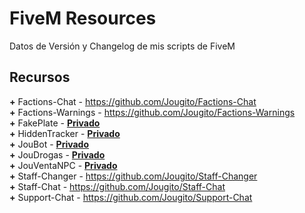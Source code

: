 # FiveM Resources

Datos de Versión y Changelog de mis scripts de FiveM

## Recursos

**+** Factions-Chat - https://github.com/Jougito/Factions-Chat
<br>**+** Factions-Warnings - https://github.com/Jougito/Factions-Warnings
<br>**+** FakePlate - **[Privado](https://github.com/sponsors/Jougito)**
<br>**+** HiddenTracker - **[Privado](https://github.com/sponsors/Jougito)**
<br>**+** JouBot - **[Privado](https://github.com/sponsors/Jougito)**
<br>**+** JouDrogas - **[Privado](https://github.com/sponsors/Jougito)**
<br>**+** JouVentaNPC - **[Privado](https://github.com/sponsors/Jougito)**
<br>**+** Staff-Changer - https://github.com/Jougito/Staff-Changer
<br>**+** Staff-Chat - https://github.com/Jougito/Staff-Chat
<br>**+** Support-Chat - https://github.com/Jougito/Support-Chat

